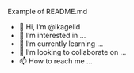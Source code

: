 Example of README.md

- 👋 Hi, I’m @ikagelid
- 👀 I’m interested in ...
- 🌱 I’m currently learning ...
- 💞️ I’m looking to collaborate on ...
- 📫 How to reach me ...

<!---
ikagelid/ikagelid is a ✨ special ✨ repository because its `README.md` (this file) appears on your GitHub profile.
You can click the Preview link to take a look at your changes.
--->

